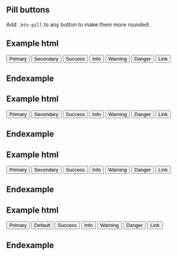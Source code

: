 ## Pill buttons

Add `.btn-pill` to any button to make them more rounded.

## Example html
<button type="button" class="btn btn-lg btn-pill btn-primary">Primary</button>
<button type="button" class="btn btn-lg btn-pill btn-secondary">Secondary</button>
<button type="button" class="btn btn-lg btn-pill btn-success">Success</button>
<button type="button" class="btn btn-lg btn-pill btn-info">Info</button>
<button type="button" class="btn btn-lg btn-pill btn-warning">Warning</button>
<button type="button" class="btn btn-lg btn-pill btn-danger">Danger</button>
<button type="button" class="btn btn-lg btn-pill btn-link">Link</button>
## Endexample

## Example html
<button type="button" class="btn btn-pill btn-primary">Primary</button>
<button type="button" class="btn btn-pill btn-secondary">Secondary</button>
<button type="button" class="btn btn-pill btn-success">Success</button>
<button type="button" class="btn btn-pill btn-info">Info</button>
<button type="button" class="btn btn-pill btn-warning">Warning</button>
<button type="button" class="btn btn-pill btn-danger">Danger</button>
<button type="button" class="btn btn-pill btn-link">Link</button>
## Endexample

## Example html
<button type="button" class="btn btn-sm btn-pill btn-primary">Primary</button>
<button type="button" class="btn btn-sm btn-pill btn-secondary">Secondary</button>
<button type="button" class="btn btn-sm btn-pill btn-success">Success</button>
<button type="button" class="btn btn-sm btn-pill btn-info">Info</button>
<button type="button" class="btn btn-sm btn-pill btn-warning">Warning</button>
<button type="button" class="btn btn-sm btn-pill btn-danger">Danger</button>
<button type="button" class="btn btn-sm btn-pill btn-link">Link</button>
## Endexample

## Example html
<button type="button" class="btn btn-xs btn-pill btn-primary">Primary</button>
<button type="button" class="btn btn-xs btn-pill btn-secondary">Default</button>
<button type="button" class="btn btn-xs btn-pill btn-success">Success</button>
<button type="button" class="btn btn-xs btn-pill btn-info">Info</button>
<button type="button" class="btn btn-xs btn-pill btn-warning">Warning</button>
<button type="button" class="btn btn-xs btn-pill btn-danger">Danger</button>
<button type="button" class="btn btn-xs btn-pill btn-link">Link</button>
## Endexample
